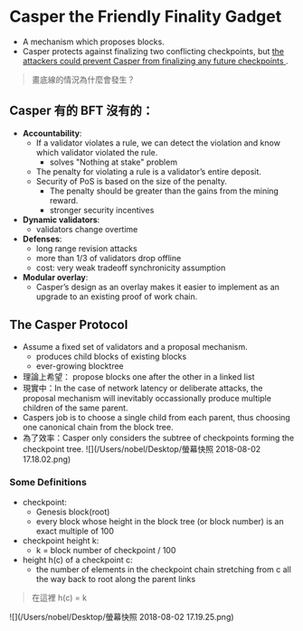 # Casper the Friendly Finality Gadget
- A mechanism which proposes blocks.
- Casper protects against finalizing two conflicting checkpoints, but <u> the attackers could prevent Casper from finalizing any future checkpoints </u>.

> 畫底線的情況為什麼會發生？

## Casper 有的 BFT 沒有的：
- **Accountability**: 
	- If a validator violates a rule, we can detect the violation and know which validator violated the rule. 
		- solves "Nothing at stake" problem
	- The penalty for violating a rule is a validator’s entire deposit.
	- Security of PoS is based on the size of the penalty.
		- The penalty should be greater than the gains from the mining reward.
		- stronger security incentives
- **Dynamic validators**:
	- validators change overtime
- **Defenses**:
	- long range revision attacks 
	- more than 1/3 of validators drop offline
	- cost: very weak tradeoff synchronicity assumption
- **Modular overlay**:
	- Casper’s design as an overlay makes it easier to implement as an upgrade to an existing proof of work chain.

## The Casper Protocol
- Assume a fixed set of validators and a proposal mechanism.
	- produces child blocks of existing blocks
	- ever-growing blocktree
- 理論上希望： propose blocks one after the other in a linked list
- 現實中：In the case of network latency or deliberate attacks, the proposal mechanism will inevitably occassionally produce multiple children of the same parent.
- Caspers job is to choose a single child from each parent, thus choosing one canonical chain from the block tree.
- 為了效率：Casper only considers the subtree of checkpoints forming the checkpoint tree.
![](/Users/nobel/Desktop/螢幕快照 2018-08-02 17.18.02.png)

### Some Definitions
- checkpoint:
	- Genesis block(root)
	- every block whose height in the block tree (or block number) is an exact multiple of 100
- checkpoint height k:
	- k = block number of checkpoint / 100
- height h(c) of a checkpoint c:
	- the number of elements in the checkpoint chain stretching from c all the way back to root along the parent links <br>

> 在這裡 h(c) = k

![](/Users/nobel/Desktop/螢幕快照 2018-08-02 17.19.25.png)

